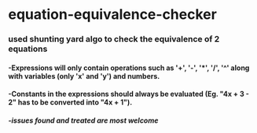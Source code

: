 # equation-equivalence-checker
### used shunting yard algo to check the equivalence of 2 equations 
#### -Expressions will only contain operations such as '+', '-', '*', '/', '^' along with variables (only 'x' and 'y') and numbers.
#### -Constants in the expressions should always be evaluated (Eg. "4x + 3 - 2" has to be converted into "4x + 1").
##### -issues found and treated are most welcome 

